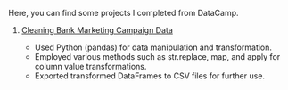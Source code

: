 Here, you can find some projects I completed from DataCamp.

1) [Cleaning Bank Marketing Campaign Data](https://hugoverissimo21.github.io/DataCamp-Projects/Cleaning%20Bank%20Marketing%20Campaign%20Data/notebook.html)
  
    -   Used Python (pandas) for data manipulation and transformation.
    -   Employed various methods such as str.replace, map, and apply for column value transformations.
    -   Exported transformed DataFrames to CSV files for further use.